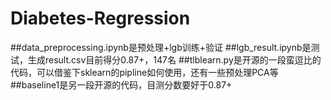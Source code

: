 # Diabetes-Regression
##data_preprocessing.ipynb是预处理+lgb训练+验证
##lgb_result.ipynb是测试，生成result.csv目前得分0.87+，147名
##tlblearn.py是开源的一段蛮逗比的代码，可以借鉴下sklearn的pipline如何使用，还有一些预处理PCA等
##baseline1是另一段开源的代码，目测分数要好于0.87+
